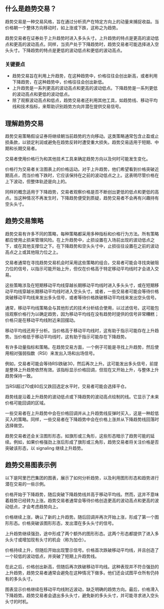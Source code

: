 ## 什么是趋势交易？

趋势交易是一种交易风格，旨在通过分析资产在特定方向上的动量来捕捉收益。当价格朝一个整体方向移动时，如上涨或下跌，这称之为趋势。

趋势交易者在证券处于上升趋势时进入多头头寸。上升趋势的特点是更高的波动低点和更高的波动高点。同样，当资产处于下降趋势时，趋势交易者可能选择进入空头头寸。下降趋势的特点是更低的波动低点和更低的波动高点。

### 关键要点

- 趋势交易旨在利用上升趋势，在这种趋势中，价格往往会创出新高，或者利用下降趋势，在这种趋势中，价格往往会创出新低。
- 上升趋势是一系列更高的波动高点和更高的波动低点。下降趋势是一系列更低的波动高点和更低的波动低点。
- 除了观察波动高点和低点，趋势交易者还利用其他工具，如趋势线、移动平均线和技术指标，来帮助识别趋势方向并潜在提供交易信号。

## 理解趋势交易

趋势交易策略假设证券将继续朝当前趋势的方向移动。这类策略通常包含止盈或止损条款，以锁定利润或避免在趋势反转时遭受重大损失。趋势交易适用于短期、中期和长期交易者。

交易者使用价格行为和其他技术工具来确定趋势方向以及何时可能发生变化。

价格行为交易者关注图表上的价格运动。对于上升趋势，他们希望看到价格突破近期高点，而当价格下跌时，它应该保持在之前的波动低点之上。这表明尽管价格在上下波动，但整体轨迹是向上的。

同样的概念适用于下降趋势，交易者观察价格是否不断创出更低的低点和更低的高点。当这种情况不再发生时，下降趋势便受到质疑，趋势交易者不会再有兴趣持有空头头寸。

## 趋势交易策略

趋势交易有许多不同的策略，每种策略都采用多种指标和价格行为方法。所有策略都应使用止损来管理风险。在上升趋势中，止损设置在入场前出现的波动低点之下，或在其他支撑位之下。在下降趋势和空头头寸中，止损往往设置在之前的波动高点之上或其他阻力位之上。

交易者通常在寻找趋势交易机会时采用这些策略的组合。交易者可能会寻找突破阻力位的信号，以指示可能开始上升，但仅在价格高于特定移动平均线时才会进入交易。

这些策略涉及在短期移动平均线穿越长期移动平均线时进入多头头寸，或在短期移动平均线穿越长期移动平均线时进入空头头寸。或者，一些交易者可能会等待价格突破移动平均线来发出多头信号，或者等待价格跌破移动平均线来发出空头信号。

通常，移动平均线策略会与其他形式的技术分析结合使用，以过滤信号。这可能包括观察价格行为以确定趋势，因为移动平均线在没有趋势时提供的信号非常糟糕；价格只是在移动平均线附近来回摆动。

移动平均线还用于分析。当价格高于移动平均线时，这有助于指示可能存在上升趋势。当价格低于移动平均线时，这有助于指示可能存在下降趋势。

有许多动量指标和策略。在趋势交易方面，一个例子可能是寻找上升趋势，然后使用相对强弱指数（RSI）来发出入场和出场信号。

例如，交易者可能会等待RSI跌破30，然后再次上升。这可能发出多头信号，前提是整体上升趋势依然有效。该指标显示价格回调，但现在又开始上升，与整体上升趋势保持一致。

当RSI超过70或80后又跌回选定水平时，交易者可能会选择平仓。

趋势线是沿着上升趋势的波动低点或下降趋势的波动高点绘制的线。它显示了未来价格可能回调的区域。

一些交易者在上升趋势中会在价格回调并从上升趋势线反弹时买入，这是一种趁低买入的策略。同样，一些交易者在下降趋势中会在价格上涨并从下降趋势线回落时选择做空。

趋势交易者还会关注图形形态，如旗形或三角形，这些形态暗示了趋势可能的延续。例如，如果价格强劲上涨后形成了旗形或三角形，趋势交易者将关注价格是否突破该形态，以 signaling 继续上升趋势。

## 趋势交易图表示例

以下是阿里巴巴集团的图表，展示了如何分析趋势，以及利用图形形态和趋势进行潜在交易的一些示例。

价格开始于下降趋势，随后突破下降趋势线并高于移动平均线。然而，这并不意味着趋势已经转为上涨。趋势交易者通常会等待价格创造更高的波动高点和更高的波动低点，才会考虑趋势向上。

价格继续上涨，确认了新的上升趋势。随后回调并再次开始上涨，形成了第一个图形形态。价格突破该图形形态，发出潜在多头头寸的信号。

上升趋势继续强劲，途中形成了两个额外的图形形态。这两个形态都提供了进入多头头寸或增加现有头寸的机会（称为加仓）。

价格持续上升，但随后开始出现警示信号。价格首次跌破移动平均线，并且创造了一个较低的波动低点，并突破了短期上升趋势线。

在此之后，价格创出新高，但随后再次跌破移动平均线。这种表现并不符合强劲的上升趋势，趋势交易者通常会避免在这种情况下做多。他们还会试图平仓所有仍持有的多头头寸。

图表显示价格继续在移动平均线附近波动，缺乏明确的趋势方向。最后，价格滑入下降趋势。趋势交易者会退出多头头寸，避免新的多头头寸，并可能寻求进入空头头寸的时机。